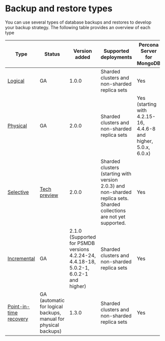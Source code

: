 # Backup and restore types

You can use several types of database backups and restores to develop your backup strategy. The following table provides an overview of each type

| Type           | Status  | Version added | Supported deployments | Percona Server for MongoDB | MongoDB Community /Enterprise Edition | 
| ---------------| -------- | ------------ | ----------------------| ------------------ | ---------------------------------------|
| [Logical](logical.md)| GA      | 1.0.0         | Sharded clusters and non-sharded replica sets | Yes | Yes | 
| [Physical](physical.md) | GA      | 2.0.0         | Sharded clusters and non-sharded replica sets | Yes (starting with 4.2.15-16, 4.4.6-8 and higher, 5.0.x, 6.0.x) | No | 
| [Selective](selective-backup.md) | [Tech preview](../reference/glossary.md#technical-preview-feature)| 2.0.0         | Sharded clusters (starting with version 2.0.3) and non-sharded replica sets. Sharded collections are not yet supported. | Yes | Yes | 
| [Incremental](incremental-backup.md) | GA | 2.1.0 (Supported for PSMDB versions 4.2.24-24, 4.4.18-18, 5.0.2-1, 6.0.2-1 and higher) | Sharded clusters and non-sharded replica sets | Yes  | No |  
| [Point-in-time recovery](point-in-time-recovery.md) | GA (automatic for logical backups, manual for physical backups) | 1.3.0   | Sharded clusters and non-sharded replica sets | Yes | Yes | 


